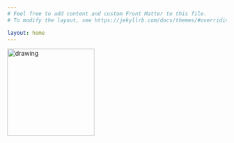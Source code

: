 ```yaml
---
# Feel free to add content and custom Front Matter to this file.
# To modify the layout, see https://jekyllrb.com/docs/themes/#overriding-theme-defaults

layout: home
---
```


<!-- ![JMM](foto.jpg) -->

<img src="foto.jpg" alt="drawing" width="200"/>